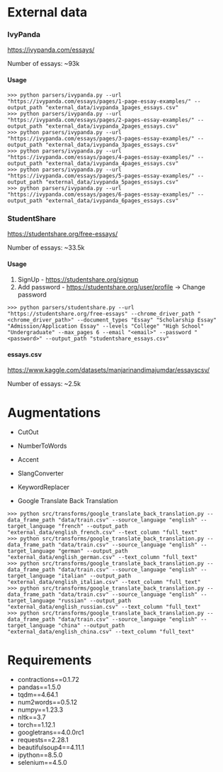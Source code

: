 # External data



### IvyPanda
https://ivypanda.com/essays/

Number of essays: ~93k
#### Usage
```
>>> python parsers/ivypanda.py --url "https://ivypanda.com/essays/pages/1-page-essay-examples/" --output_path "external_data/ivypanda_1pages_essays.csv"
>>> python parsers/ivypanda.py --url "https://ivypanda.com/essays/pages/2-pages-essay-examples/" --output_path "external_data/ivypanda_2pages_essays.csv"
>>> python parsers/ivypanda.py --url "https://ivypanda.com/essays/pages/3-pages-essay-examples/" --output_path "external_data/ivypanda_3pages_essays.csv"
>>> python parsers/ivypanda.py --url "https://ivypanda.com/essays/pages/4-pages-essay-examples/" --output_path "external_data/ivypanda_4pages_essays.csv"
>>> python parsers/ivypanda.py --url "https://ivypanda.com/essays/pages/5-pages-essay-examples/" --output_path "external_data/ivypanda_5pages_essays.csv"
>>> python parsers/ivypanda.py --url "https://ivypanda.com/essays/pages/6-pages-essay-examples/" --output_path "external_data/ivypanda_6pages_essays.csv"
```

### StudentShare
https://studentshare.org/free-essays/

Number of essays: ~33.5k

#### Usage
1. SignUp - https://studentshare.org/signup
2. Add password - https://studentshare.org/user/profile -> Change password
```
>>> python parsers/studentshare.py --url "https://studentshare.org/free-essays" --chrome_driver_path "<chrome_driver_path>" --document_types "Essay" "Scholarship Essay" "Admission/Application Essay" --levels "College" "High School" "Undergraduate" --max_pages 6 --email "<email>" --password "<password>" --output_path "studentshare_essays.csv"
```

#### essays.csv
https://www.kaggle.com/datasets/manjarinandimajumdar/essayscsv/

Number of essays: ~2.5k

# Augmentations
- CutOut
- NumberToWords
- Accent
- SlangConverter
- KeywordReplacer

- Google Translate Back Translation
```
>>> python src/transforms/google_translate_back_translation.py --data_frame_path "data/train.csv" --source_language "english" --target_language "french" --output_path "external_data/english_french.csv" --text_column "full_text" 
>>> python src/transforms/google_translate_back_translation.py --data_frame_path "data/train.csv" --source_language "english" --target_language "german" --output_path "external_data/english_german.csv" --text_column "full_text"  
>>> python src/transforms/google_translate_back_translation.py --data_frame_path "data/train.csv" --source_language "english" --target_language "italian" --output_path "external_data/english_italian.csv" --text_column "full_text"  
>>> python src/transforms/google_translate_back_translation.py --data_frame_path "data/train.csv" --source_language "english" --target_language "russian" --output_path "external_data/english_russian.csv" --text_column "full_text" 
>>> python src/transforms/google_translate_back_translation.py --data_frame_path "data/train.csv" --source_language "english" --target_language "china" --output_path "external_data/english_china.csv" --text_column "full_text"
```

# Requirements
- contractions==0.1.72
- pandas==1.5.0
- tqdm==4.64.1
- num2words==0.5.12
- numpy==1.23.3
- nltk==3.7
- torch==1.12.1
- googletrans==4.0.0rc1
- requests==2.28.1
- beautifulsoup4==4.11.1
- ipython==8.5.0
- selenium==4.5.0
